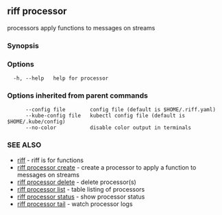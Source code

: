 ## riff processor

processors apply functions to messages on streams

### Synopsis

<todo>

### Options

```
  -h, --help   help for processor
```

### Options inherited from parent commands

```
      --config file        config file (default is $HOME/.riff.yaml)
      --kube-config file   kubectl config file (default is $HOME/.kube/config)
      --no-color           disable color output in terminals
```

### SEE ALSO

* [riff](riff.md)	 - riff is for functions
* [riff processor create](riff_processor_create.md)	 - create a processor to apply a function to messages on streams
* [riff processor delete](riff_processor_delete.md)	 - delete processor(s)
* [riff processor list](riff_processor_list.md)	 - table listing of processors
* [riff processor status](riff_processor_status.md)	 - show processor status
* [riff processor tail](riff_processor_tail.md)	 - watch processor logs

